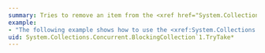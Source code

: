 ```yaml
---
summary: Tries to remove an item from the <xref href="System.Collections.Concurrent.BlockingCollection`1"></xref>.
example:
- "The following example shows how to use the <xref:System.Collections.Concurrent.BlockingCollection%601.TryTake%2A> method.  \n  \n [!code-csharp[System.Collections.Concurrent.BlockingCollection#2](~/samples/snippets/csharp/VS_Snippets_CLR_System/system.collections.concurrent.blockingcollection/cs/blockingcoll.cs#2)]\n [!code-vb[System.Collections.Concurrent.BlockingCollection#2](~/samples/snippets/visualbasic/VS_Snippets_CLR_System/system.collections.concurrent.blockingcollection/vb/blockingcoll.vb#2)]"
uid: System.Collections.Concurrent.BlockingCollection`1.TryTake*
---
```


